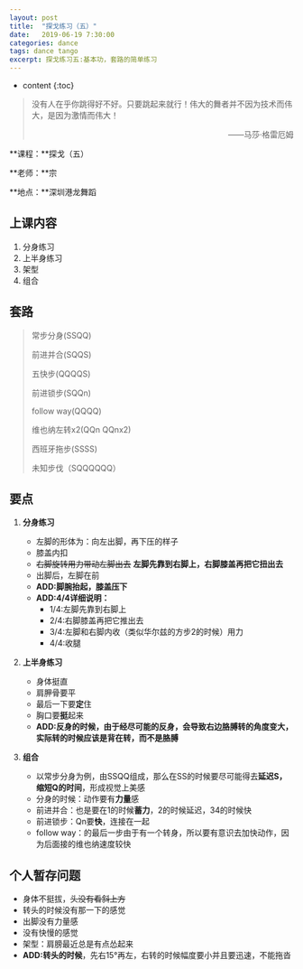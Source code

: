 ```yaml
---
layout: post
title:  "探戈练习（五）"
date:   2019-06-19 7:30:00
categories: dance
tags: dance tango
excerpt: 探戈练习五:基本功，套路的简单练习
---
```


* content
{:toc}
> 没有人在乎你跳得好不好。只要跳起来就行！伟大的舞者并不因为技术而伟大，是因为激情而伟大！
>
> <p align="right">——马莎·格雷厄姆　　</p>

**课程：**探戈（五）

**老师：**宗

**地点：**深圳港龙舞蹈



## 上课内容

1. 分身练习
2. 上半身练习
3. 架型
4. 组合



## 套路

> 常步分身(SSQQ)
>
> 前进并合(SQQS)
>
> 五快步(QQQQS)
>
> 前进锁步(SQQn)
>
> follow way(QQQQ)
>
> 维也纳左转x2(QQn QQnx2)
>
> 西班牙拖步(SSSS)
> 
> 未知步伐（SQQQQQQ）





## 要点

1. **分身练习**
   - 左脚的形体为：向左出脚，再下压的样子
   - 膝盖内扣
   - ~~右脚旋转用力带动左脚出去~~ **左脚先靠到右脚上，右脚膝盖再把它扭出去**
   - 出脚后，左脚在前
   - **ADD:脚腕抬起，膝盖压下**
   - **ADD:4/4详细说明：** 
     - 1/4:左脚先靠到右脚上 
     - 2/4:右脚膝盖再把它推出去 
     - 3/4:左脚和右脚内收（类似华尔兹的方步2的时候）用力 
     - 4/4:收腿 
   
2. **上半身练习**
   - 身体挺直
   - 肩胛骨要平
   - 最后一下要**定**住
   - 胸口要**挺**起来
   - **ADD:反身的时候，由于经尽可能的反身，会导致右边胳膊转的角度变大，实际转的时候应该是背在转，而不是胳膊**

3. **组合**
   - 以常步分身为例，由SSQQ组成，那么在SS的时候要尽可能得去**延迟S，缩短Q的时间**，形成视觉上美感
   - 分身的时候：动作要有**力量**感
   - 前进并合：也是要在1的时候**蓄力**，2的时候延迟，34的时候快
   - 前进锁步：Qn要**快**，连接在一起
   - follow way：的最后一步由于有一个转身，所以要有意识去加快动作，因为后面接的维也纳速度较快



## 个人暂存问题

   - 身体不挺拔，~~头没有看斜上方~~
   - 转头的时候没有那一下的感觉
   - 出脚没有力量感
   - 没有快慢的感觉
   - 架型：肩膀最近总是有点怂起来
   - **ADD:转头的时候**，先右15°再左，右转的时候幅度要小并且要迅速，不能拖沓



